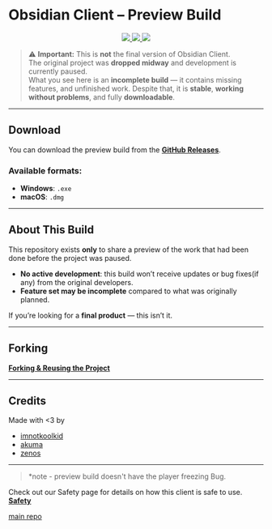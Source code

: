 # Obsidian Client – Preview Build

<p align="center">
  <a href="https://github.com/imnotkoolkid/OBSIDIAN-CLIENT-PREVIEW/releases/latest">
    <img src="https://img.shields.io/github/downloads/imnotkoolkid/OBSIDIAN-CLIENT-PREVIEW/total?style=for-the-badge&logo=github&logoColor=white" />
  </a>

  <a href="https://discord.gg/KmRzbNPWfQ">
    <img src="https://img.shields.io/badge/Join-Discord-5661F5?style=for-the-badge&logo=discord&logoColor=white" />
  </a>

  <a href="https://obsidianclient.pages.dev/">
    <img src="https://img.shields.io/badge/Visit-Website-black?style=for-the-badge&logo=Google-Chrome&logoColor=white" />
  </a>
</p>

> ⚠️ **Important:** This is **not** the final version of Obsidian Client.  
> The original project was **dropped midway** and development is currently paused.  
> What you see here is an **incomplete build** — it contains missing features, and unfinished work.
> Despite that, it is **stable**, **working without problems**, and fully **downloadable**.

---
##  Download

You can download the preview build from the [**GitHub Releases**](https://github.com/imnotkoolkid/OBSIDIAN-CLIENT-preview/releases).

### Available formats:
- **Windows**: `.exe`
- **macOS**: `.dmg`

---

##  About This Build

This repository exists **only** to share a preview of the work that had been done before the project was paused.  
- **No active development**: this build won’t receive updates or bug fixes(if any) from the original developers.
- **Feature set may be incomplete** compared to what was originally planned.
  
If you’re looking for a **final product** — this isn’t it.

---

## Forking

[**Forking & Reusing the Project**](https://github.com/imnotkoolkid/OBSIDIAN-CLIENT?tab=readme-ov-file#forking--reusing-the-project)

---

## Credits

Made with <3 by

- [imnotkoolkid](https://github.com/imnotkoolkid)  
- [akuma](https://github.com/KirkaMiddleMenScripts)  
- [zenos](https://github.com/Dev-Zenos)  

---
> *note - preview build doesn't have the player freezing Bug.

Check out our Safety page for details on how this client is safe to use. [**Safety**](https://obsidianclient.pages.dev/safety) 

[main repo](https://github.com/imnotkoolkid/OBSIDIAN-CLIENT)
